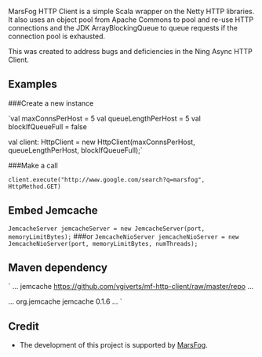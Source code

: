 MarsFog HTTP Client is a simple Scala wrapper on the Netty HTTP libraries. It also uses an object pool from Apache Commons to pool and re-use HTTP connections and the JDK ArrayBlockingQueue to queue requests if the connection pool is exhausted.

This was created to address bugs and deficiencies in the Ning Async HTTP Client.

Examples
----

###Create a new instance

`val maxConnsPerHost = 5
val queueLengthPerHost = 5
val blockIfQueueFull = false

val client: HttpClient = new HttpClient(maxConnsPerHost, queueLengthPerHost, blockIfQueueFull);`


###Make a call

`client.execute("http://www.google.com/search?q=marsfog", HttpMethod.GET)`


Embed Jemcache
----

`JemcacheServer jemcacheServer = new JemcacheServer(port, memoryLimitBytes);`
###or
`JemcacheNioServer jemcacheNioServer = new JemcacheNioServer(port, memoryLimitBytes, numThreads);`


Maven dependency
----

`<repositories>
    ...
    <repository>
        <id>jemcache</id>
        <url>https://github.com/vgiverts/mf-http-client/raw/master/repo</url>
    </repository>
    ...
</repositories>

<dependencies>
    ...
    <dependency>
        <groupId>org.jemcache</groupId>
        <artifactId>jemcache</artifactId>
        <version>0.1.6</version>
    </dependency>
    ...
</dependencies>`

Credit
----

- The development of this project is supported by [MarsFog](http://marsfog.com).